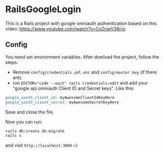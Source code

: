 # RailsGoogleLogin

This is a Rails project with google omniauth authentication based on this vídeo: https://www.youtube.com/watch?v=CnZnwV38cjo

## Config
You need set environment variables. After dowload the project, follow the steps:
* Remove `config/credentials.yml.enc` and `config/master.key` (if there are).
* run `EDITOR="code --wait" rails credentials:edit` and add your "google api omniauth Client ID and Secret keys". Like this:
```ruby
google_oauth_client_id: myAwesomeClientIdKeyHere
google_oauth_client_secret: myAwesomeSecretKeyHere
```
Save and close the file.

Now you can run:
```bash
rails db:create db:migrate
rails s
```
and visit `http://localhost:3000`
=)
